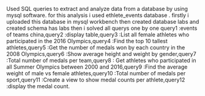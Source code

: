  Used SQL queries to extract and analyze data from a database by using mysql software.
for this analysis i used ethlete_events database . firstly i uploaded this database in mysql workbench then created database labs and created schema has labs then i solved all querys one by one query1 :events of teams china,query2 :display table,query3 :List all female athletes who participated in the 2016 Olympics,query4 :Find the top 10 tallest athletes,query5 :Get the number of medals won by each country in the 2008 Olympics,query6 :Show average height and weight by gender,query7 :Total number of medals per team,query8 : Get athletes who participated in all Summer Olympics between 2000 and 2016,query9 :Find the average weight of male vs female athletes,query10 :Total number of medals per sport,query11 :Create a view to show medal counts per athlete,query12 :display the medal count.




